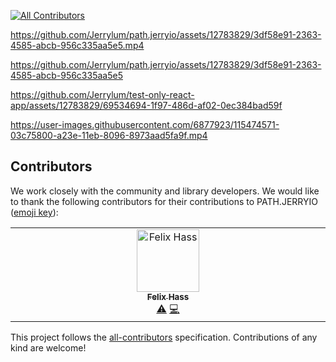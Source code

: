 [![All Contributors](https://img.shields.io/github/all-contributors/Jerrylum/test-only-react-app?color=ee8449&style=flat-square)](#contributors)

https://github.com/Jerrylum/path.jerryio/assets/12783829/3df58e91-2363-4585-abcb-956c335aa5e5.mp4

https://github.com/Jerrylum/path.jerryio/assets/12783829/3df58e91-2363-4585-abcb-956c335aa5e5

https://github.com/Jerrylum/test-only-react-app/assets/12783829/69534694-1f97-486d-af02-0ec384bad59f

https://user-images.githubusercontent.com/6877923/115474571-03c75800-a23e-11eb-8096-8973aad5fa9f.mp4

## Contributors

We work closely with the community and library developers. We would like to thank the following contributors for their contributions to PATH.JERRYIO ([emoji key](https://allcontributors.org/docs/en/emoji-key)): 

<!-- ALL-CONTRIBUTORS-LIST:START - Do not remove or modify this section -->
<!-- prettier-ignore-start -->
<!-- markdownlint-disable -->
<table>
  <tbody>
    <tr>
      <td align="center" valign="top" width="14.28%"><a href="https://github.com/BattleCh1cken"><img src="https://avatars.githubusercontent.com/u/75806385?v=4?s=100" width="100px;" alt="Felix Hass"/><br /><sub><b>Felix Hass</b></sub></a><br /><a href="https://github.com/Jerrylum/test-only-react-app/commits?author=BattleCh1cken" title="Tests">⚠️</a> <a href="https://github.com/Jerrylum/test-only-react-app/commits?author=BattleCh1cken" title="Code">💻</a></td>
    </tr>
  </tbody>
</table>

<!-- markdownlint-restore -->
<!-- prettier-ignore-end -->

<!-- ALL-CONTRIBUTORS-LIST:END -->

This project follows the [all-contributors](https://allcontributors.org) specification.
Contributions of any kind are welcome!
